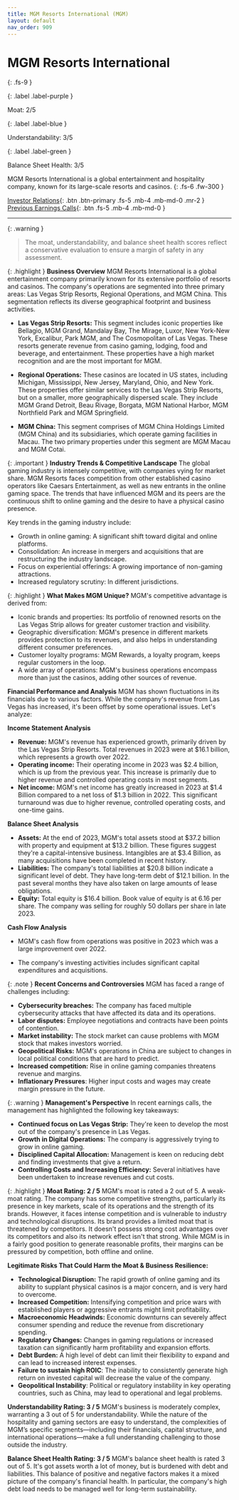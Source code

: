 ```yaml
---
title: MGM Resorts International (MGM)
layout: default
nav_order: 909
---
```


# MGM Resorts International
{: .fs-9 }

{: .label .label-purple }

Moat: 2/5

{: .label .label-blue }

Understandability: 3/5

{: .label .label-green }

Balance Sheet Health: 3/5

MGM Resorts International is a global entertainment and hospitality company, known for its large-scale resorts and casinos.
{: .fs-6 .fw-300 }

[Investor Relations](https://www.google.com/search?q=MGM+investor+relations){: .btn .btn-primary .fs-5 .mb-4 .mb-md-0 .mr-2 }
[Previous Earnings Calls](https://discountingcashflows.com/company/MGM/transcripts/){: .btn .fs-5 .mb-4 .mb-md-0 }

---

{: .warning }
>The moat, understandability, and balance sheet health scores reflect a conservative evaluation to ensure a margin of safety in any assessment.



{: .highlight }
**Business Overview**
MGM Resorts International is a global entertainment company primarily known for its extensive portfolio of resorts and casinos. The company's operations are segmented into three primary areas: Las Vegas Strip Resorts, Regional Operations, and MGM China. This segmentation reflects its diverse geographical footprint and business activities.

*   **Las Vegas Strip Resorts:** This segment includes iconic properties like Bellagio, MGM Grand, Mandalay Bay, The Mirage, Luxor, New York-New York, Excalibur, Park MGM, and The Cosmopolitan of Las Vegas. These resorts generate revenue from casino gaming, lodging, food and beverage, and entertainment. These properties have a high market recognition and are the most important for MGM.

*   **Regional Operations:** These casinos are located in US states, including Michigan, Mississippi, New Jersey, Maryland, Ohio, and New York. These properties offer similar services to the Las Vegas Strip Resorts, but on a smaller, more geographically dispersed scale. They include MGM Grand Detroit, Beau Rivage, Borgata, MGM National Harbor, MGM Northfield Park and MGM Springfield.

*   **MGM China:** This segment comprises of MGM China Holdings Limited (MGM China) and its subsidiaries, which operate gaming facilities in Macau. The two primary properties under this segment are MGM Macau and MGM Cotai.

{: .important }
**Industry Trends & Competitive Landscape**
The global gaming industry is intensely competitive, with companies vying for market share. MGM Resorts faces competition from other established casino operators like Caesars Entertainment, as well as new entrants in the online gaming space. The trends that have influenced MGM and its peers are the continuous shift to online gaming and the desire to have a physical casino presence.

Key trends in the gaming industry include:
*  Growth in online gaming: A significant shift toward digital and online platforms.
*  Consolidation: An increase in mergers and acquisitions that are restructuring the industry landscape.
*  Focus on experiential offerings: A growing importance of non-gaming attractions.
*  Increased regulatory scrutiny: In different jurisdictions.

{: .highlight }
**What Makes MGM Unique?**
MGM's competitive advantage is derived from:
* Iconic brands and properties: Its portfolio of renowned resorts on the Las Vegas Strip allows for greater customer traction and visibility.
* Geographic diversification: MGM's presence in different markets provides protection to its revenues, and also helps in understanding different consumer preferences.
* Customer loyalty programs: MGM Rewards, a loyalty program, keeps regular customers in the loop.
* A wide array of operations: MGM's business operations encompass more than just the casinos, adding other sources of revenue.

**Financial Performance and Analysis**
MGM has shown fluctuations in its financials due to various factors. While the company's revenue from Las Vegas has increased, it's been offset by some operational issues. Let's analyze:

**Income Statement Analysis**
*  **Revenue:** MGM's revenue has experienced growth, primarily driven by the Las Vegas Strip Resorts. Total revenues in 2023 were at $16.1 billion, which represents a growth over 2022.
*  **Operating income:** Their operating income in 2023 was $2.4 billion, which is up from the previous year. This increase is primarily due to higher revenue and controlled operating costs in most segments.
*   **Net income:** MGM's net income has greatly increased in 2023 at $1.4 Billion compared to a net loss of $1.3 billion in 2022. This significant turnaround was due to higher revenue, controlled operating costs, and one-time gains.

**Balance Sheet Analysis**
* **Assets:** At the end of 2023, MGM's total assets stood at $37.2 billion with property and equipment at $13.2 billion. These figures suggest they're a capital-intensive business. Intangibles are at $3.4 Billion, as many acquisitions have been completed in recent history. 
*  **Liabilities:** The company's total liabilities at $20.8 billion indicate a significant level of debt. They have long-term debt of $12.1 billion. In the past several months they have also taken on large amounts of lease obligations. 
*  **Equity:** Total equity is $16.4 billion. Book value of equity is at 6.16 per share. The company was selling for roughly 50 dollars per share in late 2023.

**Cash Flow Analysis**
*  MGM's cash flow from operations was positive in 2023 which was a large improvement over 2022.

*  The company's investing activities includes significant capital expenditures and acquisitions.

{: .note }
**Recent Concerns and Controversies**
MGM has faced a range of challenges including:
* **Cybersecurity breaches:** The company has faced multiple cybersecurity attacks that have affected its data and its operations.
*  **Labor disputes:** Employee negotiations and contracts have been points of contention.
* **Market instability:** The stock market can cause problems with MGM stock that makes investors worried.
* **Geopolitical Risks:** MGM's operations in China are subject to changes in local political conditions that are hard to predict.
*  **Increased competition:** Rise in online gaming companies threatens revenue and margins.
*  **Inflationary Pressures**: Higher input costs and wages may create margin pressure in the future.

{: .warning }
**Management's Perspective**
In recent earnings calls, the management has highlighted the following key takeaways:
* **Continued focus on Las Vegas Strip:** They're keen to develop the most out of the company's presence in Las Vegas.
* **Growth in Digital Operations:** The company is aggressively trying to grow in online gaming.
* **Disciplined Capital Allocation:** Management is keen on reducing debt and finding investments that give a return.
* **Controlling Costs and Increasing Efficiency:** Several initiatives have been undertaken to increase revenues and cut costs.

{: .highlight }
**Moat Rating: 2 / 5**
MGM's moat is rated a 2 out of 5. A weak-moat rating. The company has some competitive strengths, particularly its presence in key markets, scale of its operations and the strength of its brands. However, it faces intense competition and is vulnerable to industry and technological disruptions. Its brand provides a limited moat that is threatened by competitors. It doesn't possess strong cost advantages over its competitors and also its network effect isn't that strong. While MGM is in a fairly good position to generate reasonable profits, their margins can be pressured by competition, both offline and online.

**Legitimate Risks That Could Harm the Moat & Business Resilience:**
*   **Technological Disruption:** The rapid growth of online gaming and its ability to supplant physical casinos is a major concern, and is very hard to overcome.
*   **Increased Competition:** Intensifying competition and price wars with established players or aggressive entrants might limit profitability.
*   **Macroeconomic Headwinds:** Economic downturns can severely affect consumer spending and reduce the revenue from discretionary spending.
*   **Regulatory Changes:** Changes in gaming regulations or increased taxation can significantly harm profitability and expansion efforts.
*   **Debt Burden:** A high level of debt can limit their flexibility to expand and can lead to increased interest expenses.
*  **Failure to sustain high ROIC**: The inability to consistently generate high return on invested capital will decrease the value of the company.
*   **Geopolitical Instability**: Political or regulatory instability in key operating countries, such as China, may lead to operational and legal problems.

**Understandability Rating: 3 / 5**
MGM's business is moderately complex, warranting a 3 out of 5 for understandability. While the nature of the hospitality and gaming sectors are easy to understand, the complexities of MGM’s specific segments—including their financials, capital structure, and international operations—make a full understanding challenging to those outside the industry. 

**Balance Sheet Health Rating: 3 / 5**
MGM's balance sheet health is rated 3 out of 5. It's got assets worth a lot of money, but is burdened with debt and liabilities. This balance of positive and negative factors makes it a mixed picture of the company's financial health. In particular, the company's high debt load needs to be managed well for long-term sustainability.

